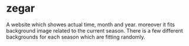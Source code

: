# zegar
A website which showes actual time, month and year. moreover it fits background image related to the current season. There is a few different backgrounds for each season which are fitting randomly.
